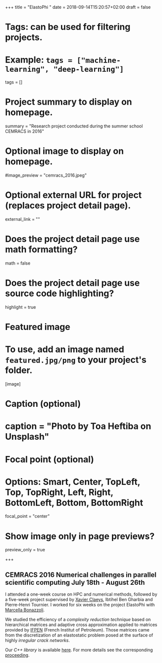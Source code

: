 +++
title = "ElastoPhi "
date = 2018-09-14T15:20:57+02:00
draft = false

# Tags: can be used for filtering projects.
# Example: `tags = ["machine-learning", "deep-learning"]`
tags = []

# Project summary to display on homepage.
summary = "Research project conducted during the summer school CEMRACS in 2016"

# Optional image to display on homepage.
#image_preview = "cemracs_2016.jpeg"

# Optional external URL for project (replaces project detail page).
external_link = ""

# Does the project detail page use math formatting?
math = false

# Does the project detail page use source code highlighting?
highlight = true

# Featured image
# To use, add an image named `featured.jpg/png` to your project's folder. 
[image]
  # Caption (optional)
  # caption = "Photo by Toa Heftiba on Unsplash"

  # Focal point (optional)
  # Options: Smart, Center, TopLeft, Top, TopRight, Left, Right, BottomLeft, Bottom, BottomRight
  focal_point = "center"

  # Show image only in page previews?
  preview_only = true

+++

## CEMRACS 2016 Numerical challenges in parallel scientific computing July 18th - August 26th 
I attended a one-week course on HPC and numerical methods, followed by a five-week project supervised by [Xavier Claeys](https://www.ljll.math.upmc.fr/~claeys/), Ibtihel Ben Gharbia and Pierre-Henri Tournier. I worked for six weeks on the project ElastoPhi with [Marcella Bonazzoli](https://www.ljll.math.upmc.fr/bonazzoli/).

We studied the efficiency of a *complexity reduction technique* based on hierarchical matrices and adaptive cross approximation applied to matrices provided by [IFPEN](http://www.ifpenergiesnouvelles.com) (French Institut of Petroleum). Those matrices came from the discretization of an elastostatic problem posed at the surface of highly *irregular crack networks*.

Our *C++ library* is available [here](https://github.com/xclaeys/ElastoPhi). For more details see the corresponding [proceeding](https://hal.archives-ouvertes.fr/hal-01644518).
